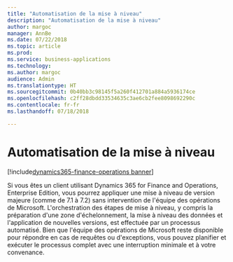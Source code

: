```yaml
---
title: "Automatisation de la mise à niveau"
description: "Automatisation de la mise à niveau"
author: margoc
manager: AnnBe
ms.date: 07/22/2018
ms.topic: article
ms.prod: 
ms.service: business-applications
ms.technology: 
ms.author: margoc
audience: Admin
ms.translationtype: HT
ms.sourcegitcommit: 0b40bb3c98145f5a260f412701a884a5936174ce
ms.openlocfilehash: c2ff28dbdd33534635c3ae6cb2fee8098692290c
ms.contentlocale: fr-fr
ms.lasthandoff: 07/18/2018

---
```

#  <a name="upgrade-automation"></a>Automatisation de la mise à niveau

[!include[dynamics365-finance-operations banner](../includes/dynamics365-finance-operations.md)]



Si vous êtes un client utilisant Dynamics 365 for Finance and Operations, Enterprise Edition, vous pourrez appliquer une mise à niveau de version majeure (comme de 7.1 à 7.2) sans intervention de l'équipe des opérations de Microsoft.
L'orchestration des étapes de mise à niveau, y compris la préparation d'une zone d'échelonnement, la mise à niveau des données et l'application de nouvelles versions, est effectuée par un processus automatisé. Bien que l'équipe des opérations de Microsoft reste disponible pour répondre en cas de requêtes ou d'exceptions, vous pouvez planifier et exécuter le processus complet avec une interruption minimale et à votre convenance.


